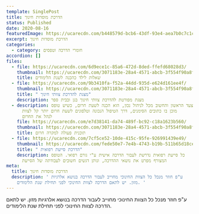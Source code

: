 ```yaml
---
template: SinglePost
title: הדרכת מוסדות חינוך
status: Published
date: 2020-08-16
featuredImage: https://ucarecdn.com/b448579d-bcb6-43df-93e4-aea7b0c7c1c6/
excerpt: הדרכת מוסדות חינוך
categories:
  - category: חומרי הדרכה וטפסים
accordion: []
files:
  - file: https://ucarecdn.com/6d9ece1c-85a6-472d-8ded-ffefd68028d3/
    thumbnail: https://ucarecdn.com/3071183e-28a4-4571-abcb-3f554f90a8ff/
    title: שאלות לילד כהכנה לשנת הלימודים
  - file: https://ucarecdn.com/9b3410fa-f52a-44dd-935d-e624d161ee4f/
    thumbnail: https://ucarecdn.com/3071183e-28a4-4571-abcb-3f554f90a8ff/
    title: " מצגת להדרכת צוותי חינוך"
    description: מצגת מפורטת להדרכת צוותי חינוך בגן ובבית ספר
  - description: הצעד הראשון והחשוב מכל לניהול נכון, הוא הכנה לשעת חרום, כשיש טופס
      מוכן בו כתובים הסימנים, דרך הטיפול הנכונה וטלפונים לשעת חרום יותר קל לצוות
      לנהל את החרום
    file: https://ucarecdn.com/e7d38141-da74-489f-bc92-c18a1623b560/
    thumbnail: https://ucarecdn.com/3071183e-28a4-4571-abcb-3f554f90a8ff/
    title: תוכנית פעולה למקרה חרום
  - file: https://ucarecdn.com/7cf5ce52-10de-415c-95fe-926991439e49/
    thumbnail: https://ucarecdn.com/fede50e7-7e4b-4743-b19b-511b65d18ce6/
    title: " הדרכת סייעת רפואית"
    description: כל סייעת רפואית נדרשת לעבור הדרכה אישית ע"י גורם רפואי. הטופס
      המצורף מפרט את נושאי ההדרכה, ונותן דגשים חשובים לעבודתה של הסייעת
meta:
  title: הדרכת מוסדות חינוך
  description: ' ע"פ חוזר מנכל כל הצוות החינוכי מחוייב לעבור הדרכה בנושא אלרגיות
    מזון. יש לתאם הדרכה לצוות החינוכי לפני תחילת שנת הלימודים. '
---
```

 ע"פ חוזר מנכל כל הצוות החינוכי מחוייב לעבור הדרכה בנושא אלרגיות מזון. יש לתאם הדרכה לצוות החינוכי לפני תחילת שנת הלימודים.